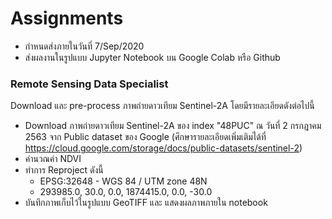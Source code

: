 # Assignments
- กำหนดส่งภายในวันที่ 7/Sep/2020
- ส่งผลงานในรูปแบบ Jupyter Notebook บน Google Colab หรือ Github

### Remote Sensing Data Specialist
Download และ pre-process ภาพถ่ายดาวเทียม Sentinel-2A โดยมีรายละเอียดดังต่อไปนี้
 - Download ภาพถ่ายดาวเทียม Sentinel-2A ของ index "48PUC" ณ วันที่ 2 กรกฎาคม 2563 จาก Public dataset ของ Google
   (ศึกษารายละเอียดเพิ่มเติมได้ที่ https://cloud.google.com/storage/docs/public-datasets/sentinel-2)
 - คำนวณค่า NDVI
 - ทำการ Reproject ดังนี้ 
    - EPSG:32648 - WGS 84 / UTM zone 48N
    - 293985.0, 30.0, 0.0, 1874415.0, 0.0, -30.0
 - บันทึกภาพเก็บไว้ในรูปแบบ GeoTIFF และ แสดงผลภาพภายใน notebook
